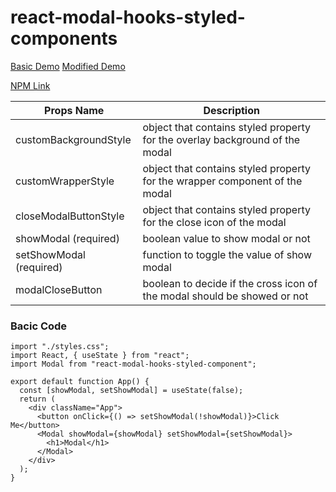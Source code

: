 # react-modal-hooks-styled-components

[Basic Demo](https://codesandbox.io/s/simple-skeleton-modal-ly96ts?file=/src/App.js)
[Modified Demo](https://codesandbox.io/s/modified-modal-ktl6kw)

[NPM Link](https://www.npmjs.com/package/react-modal-hooks-styled-component)

Props Name  | Description
------------- | -------------
customBackgroundStyle  | object that contains styled property for the overlay background of the modal
customWrapperStyle  | object that contains styled property for the wrapper component of the modal
closeModalButtonStyle  | object that contains styled property for the close icon of the modal
showModal (required) | boolean value to show modal or not
setShowModal (required) | function to toggle the value of show modal
modalCloseButton | boolean to decide if the cross icon of the modal should be showed or not

### Bacic Code

```
import "./styles.css";
import React, { useState } from "react";
import Modal from "react-modal-hooks-styled-component";

export default function App() {
  const [showModal, setShowModal] = useState(false);
  return (
    <div className="App">
      <button onClick={() => setShowModal(!showModal)}>Click Me</button>
      <Modal showModal={showModal} setShowModal={setShowModal}>
        <h1>Modal</h1>
      </Modal>
    </div>
  );
}
```
